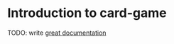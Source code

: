 # Introduction to card-game

TODO: write [great documentation](http://jacobian.org/writing/great-documentation/what-to-write/)
